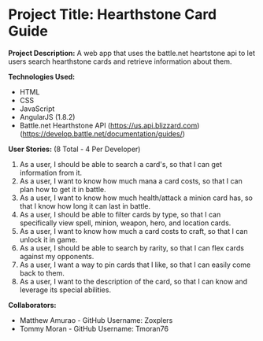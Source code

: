 # Project Title: Hearthstone Card Guide

**Project Description:** A web app that uses the battle.net heartstone api to let users search hearthstone cards and retrieve information about them. 

**Technologies Used:**

*   HTML
*   CSS
*   JavaScript
*   AngularJS (1.8.2)
*   Battle.net Hearthstone API (https://us.api.blizzard.com) (https://develop.battle.net/documentation/guides/)

**User Stories:** (8 Total - 4 Per Developer)

1.  As a user, I should be able to search a card's, so that I can get information from it.
2.  As a user, I want to know how much mana a card costs, so that I can plan how to get it in battle.
3.  As a user, I want to know how much health/attack a minion card has, so that I know how long it can last in battle.
4.  As a user, I should be able to filter cards by type, so that I can specifically view spell, minion, weapon, hero, and location cards.
5.  As a user, I want to know how much a card costs to craft, so that I can unlock it in game.
6.  As a user, I should be able to search by rarity, so that I can flex cards against my opponents.
7.  As a user, I want a way to pin cards that I like, so that I can easily come back to them.
8.  As a user, I want to the description of the card, so that I can know and leverage its special abilities.

**Collaborators:**

*   Matthew Amurao - GitHub Username: Zoxplers
*   Tommy Moran - GitHub Username: Tmoran76
